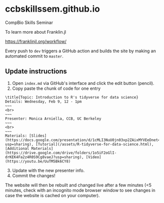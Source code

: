# ccbskillssem.github.io
CompBio Skills Seminar


To learn more about Franklin.jl

https://franklinjl.org/workflow/

Every push to `dev` triggers a GitHub action and builds the site by making an automated commit to `master`.


## Update instructions

1. Open `index.md` via GitHub's interface and click the edit button (pencil).
2. Copy paste the chunk of code for one entry

```
\title{Topic: Introduction to R's tidyverse for data science}
Details: Wednesday, Feb 9, 12 - 1pm
~~~
<br>
~~~
Presenter: Monica Arniella, CCB, UC Berkeley
~~~
<br>
~~~
Materials: [Slides](https://docs.google.com/presentation/d/1cMLI3NuU0jn03xp2ZAixMYVEeDnet4zVgma_zHWl_QY/edit?usp=sharing), [Tutorial](/assets/R-tidyverse-for-data-science.html), [Additional Materials](https://drive.google.com/drive/folders/1o5iF2oGlI-drKEK4Fa2z4R0S9Cg8vaeJ?usp=sharing), [Video](https://youtu.be/UuTM5Bk6CY8)
```

3. Update with the new presenter info.
4. Commit the changes!


The website will then be rebuilt and changed live after a few minutes (<5 minutes, check with an incognito mode browser window to see changes in case the website is cached on your computer).
